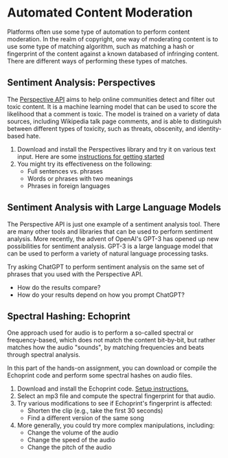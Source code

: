 # Automated Content Moderation

Platforms often use some type of automation to perform content moderation. In
the realm of copyright, one way of moderating content is to use some type of
matching algorithm, such as matching a hash or fingerprint of the content
against a known databased of infringing content. There are different ways of
performing these types of matches. 

## Sentiment Analysis: Perspectives

The [Perspective API](https://www.perspectiveapi.com/) aims to help online
communities detect and filter out toxic content. It is a machine learning
model that can be used to score the likelihood that a comment is toxic. The
model is trained on a variety of data sources, including Wikipedia talk page
comments, and is able to distinguish between different types of toxicity, such
as threats, obscenity, and identity-based hate.

1. Download and install the Perspectives library and try it on various text
   input. Here are some [instructions for getting
   started](https://developers.perspectiveapi.com/s/docs-get-started?language=en_US)
2. You might try its effectiveness on the following:
    - Full sentences vs. phrases
    - Words or phrases with two meanings
    - Phrases in foreign languages

## Sentiment Analysis with Large Language Models

The Perspective API is just one example of a sentiment analysis tool. There
are many other tools and libraries that can be used to perform sentiment
analysis. More recently, the advent of OpenAI's GPT-3 has opened up new
possibilities for sentiment analysis. GPT-3 is a large language model that can
be used to perform a variety of natural language processing tasks.

Try asking ChatGPT to perform sentiment analysis on the same set of phrases
that you used with the Perspective API. 
* How do the results compare? 
* How do your results depend on how you prompt ChatGPT?

## Spectral Hashing: Echoprint

One approach used for audio is to perform a so-called spectral or
frequency-based, which does not match the content bit-by-bit, but rather
matches how the audio "sounds", by matching frequencies and beats through
spectral analysis.

In this part of the hands-on assignment, you can download or compile the
Echoprint code and perform some spectral hashes on audio files. 

1. Download and install the Echoprint code. [Setup
   instructions.](https://gist.github.com/predakanga/2376835)
2. Select an mp3 file and compute the spectral fingerprint for that audio.
3. Try various modifications to see if Echoprint's fingerprint is affected:
    - Shorten the clip (e.g., take the first 30 seconds)
    - Find a different version of the same song
4. More generally, you could try more complex manipulations, including:
    - Change the volume of the audio
    - Change the speed of the audio
    - Change the pitch of the audio
